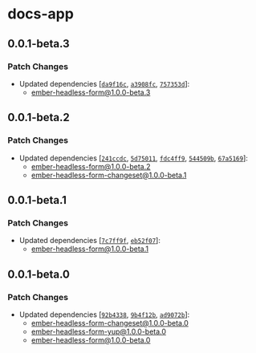# docs-app

## 0.0.1-beta.3

### Patch Changes

- Updated dependencies [[`da9f16c`](https://github.com/CrowdStrike/ember-headless-form/commit/da9f16c5165c98c70f3f5caf0042aa162fb435bc), [`a3908fc`](https://github.com/CrowdStrike/ember-headless-form/commit/a3908fcf51dc1caa955a355c3e8e2a23d2cc341c), [`757353d`](https://github.com/CrowdStrike/ember-headless-form/commit/757353de0015e3d10db771dfe41bd366f3a284c7)]:
  - ember-headless-form@1.0.0-beta.3

## 0.0.1-beta.2

### Patch Changes

- Updated dependencies [[`241ccdc`](https://github.com/CrowdStrike/ember-headless-form/commit/241ccdcedaf52d8af8b3f366b61d3055e9e38fc9), [`5d75011`](https://github.com/CrowdStrike/ember-headless-form/commit/5d750110000f22460207f963feed3bc7deccd473), [`fdc4ff9`](https://github.com/CrowdStrike/ember-headless-form/commit/fdc4ff9fd8a2ba00c1f2f1fe04ece8f83ffe97b3), [`544509b`](https://github.com/CrowdStrike/ember-headless-form/commit/544509b256fb171e62cc74b2cba2b2f32faa6f35), [`67a5169`](https://github.com/CrowdStrike/ember-headless-form/commit/67a5169eb11552d7db9eb1f2553f59dfaad9aa65)]:
  - ember-headless-form@1.0.0-beta.2
  - ember-headless-form-changeset@1.0.0-beta.1

## 0.0.1-beta.1

### Patch Changes

- Updated dependencies [[`7c7ff9f`](https://github.com/CrowdStrike/ember-headless-form/commit/7c7ff9f47a24eeddd9ac8f9a4c2643eb5e500582), [`eb52f07`](https://github.com/CrowdStrike/ember-headless-form/commit/eb52f0756ed85b34943737248ee0dc569b5408f1)]:
  - ember-headless-form@1.0.0-beta.1

## 0.0.1-beta.0

### Patch Changes

- Updated dependencies [[`92b4338`](https://github.com/CrowdStrike/ember-headless-form/commit/92b4338811cd4dbd824f84e018fbd8eb308a5517), [`9b4f12b`](https://github.com/CrowdStrike/ember-headless-form/commit/9b4f12b2343402f6c11e43fd550c4e484d6ae182), [`ad9072b`](https://github.com/CrowdStrike/ember-headless-form/commit/ad9072bd02cb38a75a1d05efdfefb88dc827cade)]:
  - ember-headless-form-changeset@1.0.0-beta.0
  - ember-headless-form-yup@1.0.0-beta.0
  - ember-headless-form@1.0.0-beta.0
